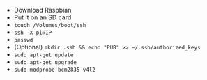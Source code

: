 - Download Raspbian
- Put it on an SD card
- `touch /Volumes/boot/ssh`
- `ssh -X pi@IP`
- `passwd`
- (Optional) `mkdir .ssh && echo "PUB" >> ~/.ssh/authorized_keys`
- `sudo apt-get update`
- `sudo apt-get upgrade`
- `sudo modprobe bcm2835-v4l2`
